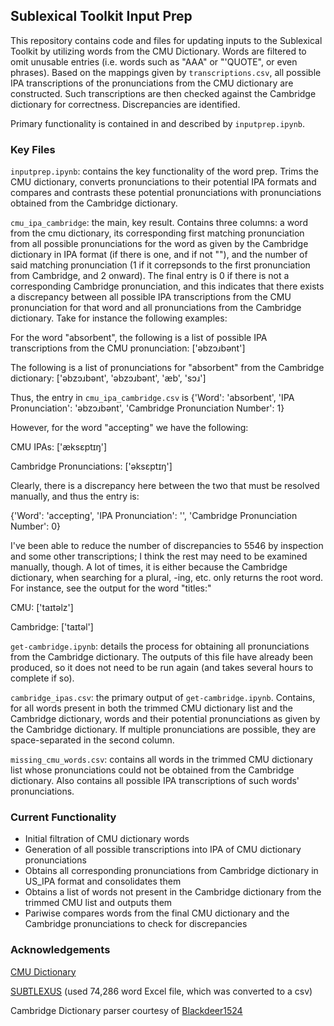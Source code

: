 ## Sublexical Toolkit Input Prep

This repository contains code and files for updating inputs to the Sublexical Toolkit by utilizing words from the CMU Dictionary. Words are filtered to omit unusable entries (i.e. words such as "AAA" or "'QUOTE", or even phrases). Based on the mappings given by `transcriptions.csv`, all possible IPA transcriptions of the pronunciations from the CMU dictionary are constructed. Such transcriptions are then checked against the Cambridge dictionary for correctness. Discrepancies are identified.

Primary functionality is contained in and described by `inputprep.ipynb`.

### Key Files

`inputprep.ipynb`: contains the key functionality of the word prep. Trims the CMU dictionary, converts pronunciations to their potential IPA formats and compares and contrasts these potential pronunciations with pronunciations obtained from the Cambridge dictionary.

`cmu_ipa_cambridge`: the main, key result. Contains three columns: a word from the cmu dictionary, its corresponding first matching pronunciation from all possible pronunciations for the word as given by the Cambridge dictionary in IPA format (if there is one, and if not ""), and the number of said matching pronunciation (1 if it correpsonds to the first pronunciation from Cambridge, and 2 onward). The final entry is 0 if there is not a corresponding Cambridge pronunciation, and this indicates that there exists a discrepancy between all possible IPA transcriptions from the CMU pronunciation for that word and all pronunciations from the Cambridge dictionary. Take for instance the following examples:

For the word "absorbent", the following is a list of possible IPA transcriptions from the CMU pronunciation: ['əbzɔɹbənt']

The following is a list of pronunciations for "absorbent" from the Cambridge dictionary: ['əbzɔɹbənt', 'əbzɔɹbənt', 'æb', 'sɔɹ']

Thus, the entry in `cmu_ipa_cambridge.csv` is {'Word': 'absorbent', 'IPA Pronunciation': 'əbzɔɹbənt', 'Cambridge Pronunciation Number': 1}

However, for the word "accepting" we have the following:

CMU IPAs: ['æksɛptɪŋ']

Cambridge Pronunciations: ['əksɛptɪŋ']

Clearly, there is a discrepancy here between the two that must be resolved manually, and thus the entry is:

{'Word': 'accepting', 'IPA Pronunciation': '', 'Cambridge Pronunciation Number': 0}

I've been able to reduce the number of discrepancies to 5546 by inspection and some other transcriptions; I think the rest may need to be examined manually, though. A lot of times, it is either because the Cambridge dictionary, when searching for a plural, -ing, etc. only returns the root word. For instance, see the output for the word "titles:"

CMU: ['taɪtəlz']

Cambridge: ['taɪtəl']

`get-cambridge.ipynb`: details the process for obtaining all pronunciations from the Cambridge dictionary. The outputs of this file have already been produced, so it does not need to be run again (and takes several hours to complete if so).

`cambridge_ipas.csv`: the primary output of `get-cambridge.ipynb`. Contains, for all words present in both the trimmed CMU dictionary list and the Cambridge dictionary, words and their potential pronunciations as given by the Cambridge dictionary. If multiple pronunciations are possible, they are space-separated in the second column.

`missing_cmu_words.csv`: contains all words in the trimmed CMU dictionary list whose pronunciations could not be obtained from the Cambridge dictionary. Also contains all possible IPA transcriptions of such words' pronunciations.

### Current Functionality

- Initial filtration of CMU dictionary words
- Generation of all possible transcriptions into IPA of CMU dictionary pronunciations
- Obtains all corresponding pronunciations from Cambridge dictionary in US_IPA format and consolidates them
- Obtains a list of words not present in the Cambridge dictionary from the trimmed CMU list and outputs them 
- Pariwise compares words from the final CMU dictionary and the Cambridge pronunciations to check for discrepancies

### Acknowledgements

[CMU Dictionary](https://svn.code.sf.net/p/cmusphinx/code/trunk/cmudict/cmudict-0.7b)

[SUBTLEXUS](https://www.ugent.be/pp/experimentele-psychologie/en/research/documents/subtlexus) (used 74,286 word Excel file, which was converted to a csv)

Cambridge Dictionary parser courtesy of [Blackdeer1524](https://github.com/Blackdeer1524/CambridgeDict.py)
